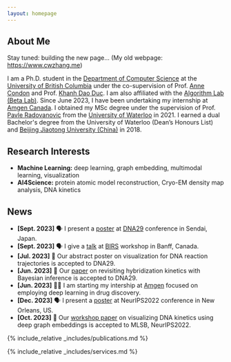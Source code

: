 ```yaml
---
layout: homepage
---
```


## About Me
Stay tuned: building the new page...
(My old webpage: https://www.cwzhang.me)

I am a Ph.D. student in the [Department of Computer Science](https://www.cs.ubc.ca) at the [University of British Columbia](https://www.ubc.ca) under the co-supervision of Prof. [Anne Condon](https://www.cs.ubc.ca/~condon/) and Prof. [Khanh Dao Duc](https://kdaoduc.com/). I am also affiliated with the [Algorithm Lab (Beta Lab)](https://www.cs.ubc.ca/labs/beta/). Since June 2023, I have been undertaking my internship at [Amgen Canada](https://www.amgen.ca/). I obtained my MSc degree under the supervision of Prof. [Pavle Radovanovic](http://pavlegroup.uwaterloo.ca/) from the [University of Waterloo](https://uwaterloo.ca) in 2021. I earned a dual Bachelor's degree from the University of Waterloo (Dean’s Honours List) and [Beijing Jiaotong University (China)](http://en.njtu.edu.cn) in 2018.

## Research Interests

- **Machine Learning:** deep learning, graph embedding, multimodal learning, visualization
- **AI4Science:** protein atomic model reconstruction, Cryo-EM density map analysis, DNA kinetics


## News

- **[Sept. 2023]** 🗣️ I present a [poster](https://drive.google.com/file/d/1nIy9tc8CTVFkb3_ZQhSA7WVrlp3H-rQx/view?usp=sharing) at [DNA29](https://dna29.org/index.html) conference in Sendai, Japan.
- **[Sept. 2023]** 🗣️ I give a [talk](https://www.birs.ca/events/2023/5-day-workshops/23w5142/videos/watch/202309071601-Zhang.html) at [BIRS](https://www.birs.ca/events/2023/5-day-workshops/23w5142) workshop in Banff, Canada.
- **[Jul. 2023]** 🎉 Our abstract poster on visualization for DNA reaction trajectories is accepted to DNA29.
- **[Jun. 2023]** 🎉 Our [paper](https://drops.dagstuhl.de/opus/volltexte/2023/18788/) on revisiting hybridization kinetics with Bayesian inference is accepted to DNA29.
- **[Jun. 2023]** 👨‍💻 I am starting my intership at [Amgen](https://www.amgen.ca/) focused on employing deep learning in drug discovery.
- **[Dec. 2023]** 🗣️ I present a [poster](https://neurips.cc/media/PosterPDFs/NeurIPS%202022/59044.png?t=1669169245.3355224) at NeurIPS2022 conference in New Orleans, US.
- **[Oct. 2023]** 🎉 Our [workshop paper](https://www.mlsb.io/papers_2022/Visualizing_DNA_reaction_trajectories_with_deep_graph_embedding_approaches.pdf
) on visualizing DNA kinetics using deep graph embeddings is accepted to MLSB, NeurIPS2022.

{% include_relative _includes/publications.md %}

{% include_relative _includes/services.md %}
